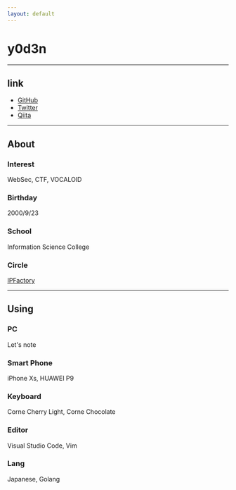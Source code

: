 ```yaml
---
layout: default
---
```

# y0d3n

* * *

## link
 - [GitHub](https://github.com/y0d3n)
 - [Twitter](https://twitter.com/y0d3n)
 - [Qiita](https://qiita.com/y0d3n)

* * *

## About

### Interest
WebSec, CTF, VOCALOID 

### Birthday
2000/9/23

### School
Information Science College

### Circle
[IPFactory](https://ipfactory.github.io/)

* * *

## Using

### PC
Let's note

### Smart Phone
iPhone Xs, HUAWEI P9

### Keyboard
Corne Cherry Light, Corne Chocolate

### Editor
Visual Studio Code, Vim

### Lang
Japanese, Golang
